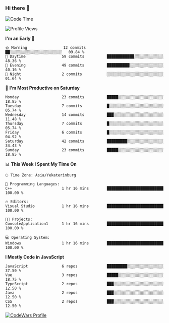 ### Hi there 👋

<!--START_SECTION:waka-->
![Code Time](http://img.shields.io/badge/Code%20Time-200%20hrs%2039%20mins-blue)

![Profile Views](http://img.shields.io/badge/Profile%20Views-0-blue)

**I'm an Early 🐤** 

```text
🌞 Morning                12 commits          ██░░░░░░░░░░░░░░░░░░░░░░░   09.84 % 
🌆 Daytime                59 commits          ████████████░░░░░░░░░░░░░   48.36 % 
🌃 Evening                49 commits          ██████████░░░░░░░░░░░░░░░   40.16 % 
🌙 Night                  2 commits           ░░░░░░░░░░░░░░░░░░░░░░░░░   01.64 % 
```
📅 **I'm Most Productive on Saturday** 

```text
Monday                   23 commits          █████░░░░░░░░░░░░░░░░░░░░   18.85 % 
Tuesday                  7 commits           █░░░░░░░░░░░░░░░░░░░░░░░░   05.74 % 
Wednesday                14 commits          ███░░░░░░░░░░░░░░░░░░░░░░   11.48 % 
Thursday                 7 commits           █░░░░░░░░░░░░░░░░░░░░░░░░   05.74 % 
Friday                   6 commits           █░░░░░░░░░░░░░░░░░░░░░░░░   04.92 % 
Saturday                 42 commits          █████████░░░░░░░░░░░░░░░░   34.43 % 
Sunday                   23 commits          █████░░░░░░░░░░░░░░░░░░░░   18.85 % 
```


📊 **This Week I Spent My Time On** 

```text
🕑︎ Time Zone: Asia/Yekaterinburg

💬 Programming Languages: 
C++                      1 hr 16 mins        █████████████████████████   100.00 % 

🔥 Editors: 
Visual Studio            1 hr 16 mins        █████████████████████████   100.00 % 

🐱‍💻 Projects: 
ConsoleApplication1      1 hr 16 mins        █████████████████████████   100.00 % 

💻 Operating System: 
Windows                  1 hr 16 mins        █████████████████████████   100.00 % 
```

**I Mostly Code in JavaScript** 

```text
JavaScript               6 repos             █████████░░░░░░░░░░░░░░░░   37.50 % 
Vue                      3 repos             █████░░░░░░░░░░░░░░░░░░░░   18.75 % 
TypeScript               2 repos             ███░░░░░░░░░░░░░░░░░░░░░░   12.50 % 
Java                     2 repos             ███░░░░░░░░░░░░░░░░░░░░░░   12.50 % 
CSS                      2 repos             ███░░░░░░░░░░░░░░░░░░░░░░   12.50 % 
```




<!--END_SECTION:waka-->

[![CodeWars Profile](https://www.codewars.com/users/jange4ik/badges/small)](https://www.codewars.com/users/jange4ik)
